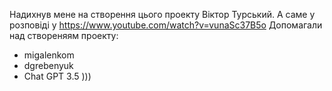 Надихнув мене на створення цього  проекту Віктор Турський. А саме у розповіді у https://www.youtube.com/watch?v=vunaSc37B5o
Допомагали над створеняям проекту:
- migalenkom
- dgrebenyuk
- Chat GPT 3.5 )))
